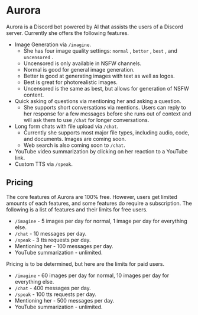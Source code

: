 # Aurora

Aurora is a Discord bot powered by AI that assists the users of a Discord server. Currently she offers the following features.

* Image Generation via `/imagine`.
   - She has four image quality settings: `normal` , `better` , `best` , and `uncensored` . 
   - Uncensored is only available in NSFW channels.
   - Normal is good for general image generation.
   - Better is good at generating images with text as well as logos.
   - Best is great for photorealistic images.
   - Uncensored is the same as best, but allows for generation of NSFW content.
* Quick asking of questions via mentioning her and asking a question.
    - She supports short conversations via mentions. Users can reply to her response for a few messages before she runs out of context and will ask them to use `/chat` for longer conversations.
* Long form chats with file upload via `/chat`. 
    - Currently she supports most major file types, including audio, code, and documents. Images are coming soon.
    - Web search is also coming soon to `/chat`.
* YouTube video summarization by clicking on her reaction to a YouTube link.
* Custom TTS via `/speak`. 

## Pricing

The core features of Aurora are 100% free. However, users get limited amounts of each features, and some features do require a subscription. The following is a list of features and their limits for free users.

* `/imagine` - 5 images per day for normal, 1 image per day for everything else.
* `/chat` - 10 messages per day.
* `/speak` - 3 tts requests per day.
* Mentioning her - 100 messages per day.
* YouTube summarization - unlimited.

Pricing is to be determined, but here are the limits for paid users.

* `/imagine` - 60 images per day for normal, 10 images per day for everything else.
* `/chat` - 400 messages per day.
* `/speak` - 100 tts requests per day.
* Mentioning her - 500 messages per day.
* YouTube summarization - unlimited.
